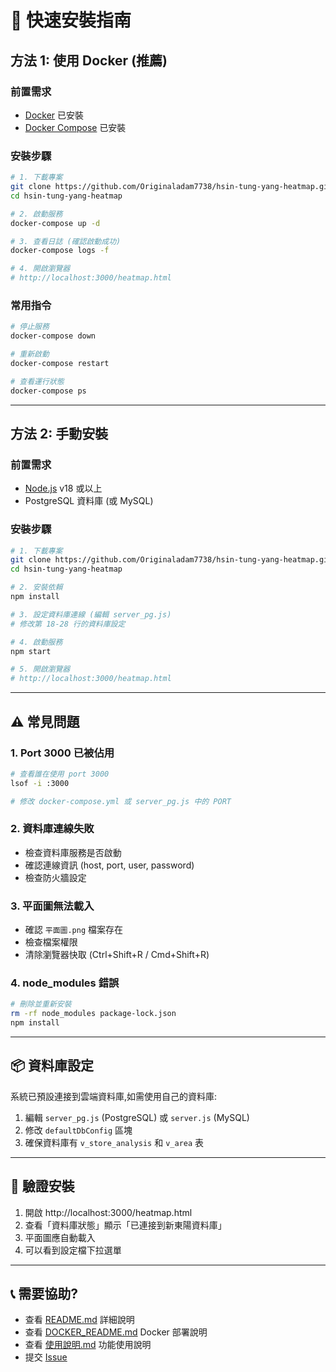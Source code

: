 # 🚀 快速安裝指南

## 方法 1: 使用 Docker (推薦)

### 前置需求
- [Docker](https://www.docker.com/get-started) 已安裝
- [Docker Compose](https://docs.docker.com/compose/install/) 已安裝

### 安裝步驟

```bash
# 1. 下載專案
git clone https://github.com/Originaladam7738/hsin-tung-yang-heatmap.git
cd hsin-tung-yang-heatmap

# 2. 啟動服務
docker-compose up -d

# 3. 查看日誌 (確認啟動成功)
docker-compose logs -f

# 4. 開啟瀏覽器
# http://localhost:3000/heatmap.html
```

### 常用指令

```bash
# 停止服務
docker-compose down

# 重新啟動
docker-compose restart

# 查看運行狀態
docker-compose ps
```

---

## 方法 2: 手動安裝

### 前置需求
- [Node.js](https://nodejs.org/) v18 或以上
- PostgreSQL 資料庫 (或 MySQL)

### 安裝步驟

```bash
# 1. 下載專案
git clone https://github.com/Originaladam7738/hsin-tung-yang-heatmap.git
cd hsin-tung-yang-heatmap

# 2. 安裝依賴
npm install

# 3. 設定資料庫連線 (編輯 server_pg.js)
# 修改第 18-28 行的資料庫設定

# 4. 啟動服務
npm start

# 5. 開啟瀏覽器
# http://localhost:3000/heatmap.html
```

---

## ⚠️ 常見問題

### 1. Port 3000 已被佔用
```bash
# 查看誰在使用 port 3000
lsof -i :3000

# 修改 docker-compose.yml 或 server_pg.js 中的 PORT
```

### 2. 資料庫連線失敗
- 檢查資料庫服務是否啟動
- 確認連線資訊 (host, port, user, password)
- 檢查防火牆設定

### 3. 平面圖無法載入
- 確認 `平面圖.png` 檔案存在
- 檢查檔案權限
- 清除瀏覽器快取 (Ctrl+Shift+R / Cmd+Shift+R)

### 4. node_modules 錯誤
```bash
# 刪除並重新安裝
rm -rf node_modules package-lock.json
npm install
```

---

## 📦 資料庫設定

系統已預設連接到雲端資料庫,如需使用自己的資料庫:

1. 編輯 `server_pg.js` (PostgreSQL) 或 `server.js` (MySQL)
2. 修改 `defaultDbConfig` 區塊
3. 確保資料庫有 `v_store_analysis` 和 `v_area` 表

---

## 🎯 驗證安裝

1. 開啟 http://localhost:3000/heatmap.html
2. 查看「資料庫狀態」顯示「已連接到新東陽資料庫」
3. 平面圖應自動載入
4. 可以看到設定檔下拉選單

---

## 📞 需要協助?

- 查看 [README.md](README.md) 詳細說明
- 查看 [DOCKER_README.md](DOCKER_README.md) Docker 部署說明
- 查看 [使用說明.md](使用說明.md) 功能使用說明
- 提交 [Issue](https://github.com/Originaladam7738/hsin-tung-yang-heatmap/issues)
